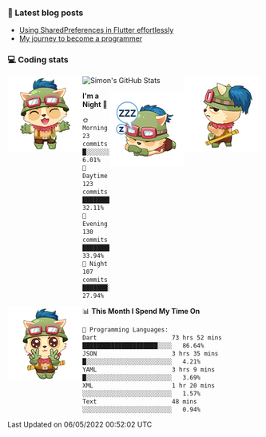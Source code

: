 ### 📘 Latest blog posts

<!-- BLOG-POST-LIST:START -->
- [Using SharedPreferences in Flutter effortlessly](http://blog.codingteemo.me/2020/07/15/Using-SharedPreferences-in-Flutter-effortlessly/)
- [My journey to become a programmer](http://blog.codingteemo.me/2018/07/14/My-journey-to-become-a-programmer/)
<!-- BLOG-POST-LIST:END -->

### 💻 Coding stats
<img align="right" src="https://raw.githubusercontent.com/simonpham/simonpham/master/assets/images/6kiur.gif" >


<img align="left" src="https://raw.githubusercontent.com/simonpham/simonpham/master/assets/images/5kiur.gif" >

![Simon's GitHub Stats](https://github-readme-stats-obu2qdcs2.vercel.app/api?username=simonpham)

<img align="right" src="https://raw.githubusercontent.com/simonpham/simonpham/master/assets/images/4kiur.gif" >

<!--START_SECTION:waka-->
**I'm a Night 🦉** 

```text
🌞 Morning    23 commits     █░░░░░░░░░░░░░░░░░░░░░░░░   6.01% 
🌆 Daytime    123 commits    ████████░░░░░░░░░░░░░░░░░   32.11% 
🌃 Evening    130 commits    ████████░░░░░░░░░░░░░░░░░   33.94% 
🌙 Night      107 commits    ███████░░░░░░░░░░░░░░░░░░   27.94%

```


<img align="left" src="https://raw.githubusercontent.com/simonpham/simonpham/master/assets/images/19kiur.gif" >📊 **This Month I Spend My Time On** 

```text
💬 Programming Languages: 
Dart                     73 hrs 52 mins      █████████████████████░░░░   86.64% 
JSON                     3 hrs 35 mins       █░░░░░░░░░░░░░░░░░░░░░░░░   4.21% 
YAML                     3 hrs 9 mins        █░░░░░░░░░░░░░░░░░░░░░░░░   3.69% 
XML                      1 hr 20 mins        ░░░░░░░░░░░░░░░░░░░░░░░░░   1.57% 
Text                     48 mins             ░░░░░░░░░░░░░░░░░░░░░░░░░   0.94%

```


 Last Updated on 06/05/2022 00:52:02 UTC
<!--END_SECTION:waka-->
